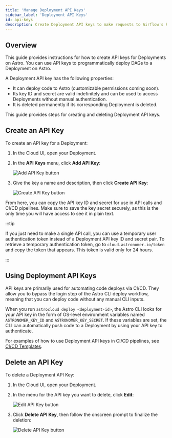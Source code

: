 ```yaml
---
title: 'Manage Deployment API Keys'
sidebar_label: 'Deployment API Keys'
id: api-keys
description: Create Deployment API keys to make requests to Airflow's REST API and set up a CI/CD pipeline.
---
```


## Overview

This guide provides instructions for how to create API keys for Deployments on Astro. You can use API keys to programmatically deploy DAGs to a Deployment on Astro.

A Deployment API key has the following properties:

- It can deploy code to Astro (customizable permissions coming soon).
- Its key ID and secret are valid indefinitely and can be used to access Deployments without manual authentication.
- It is deleted permanently if its corresponding Deployment is deleted.

This guide provides steps for creating and deleting Deployment API keys.

## Create an API Key

To create an API key for a Deployment:

1. In the Cloud UI, open your Deployment.
2. In the **API Keys** menu, click **Add API Key**:

    <div class="text--center">
      <img src="/img/docs/add-api-key.png" alt="Add API Key button" />
    </div>

3. Give the key a name and description, then click **Create API Key**:

    <div class="text--center">
      <img src="/img/docs/create-api-key.png" alt="Create API Key button" />
    </div>

From here, you can copy the API key ID and secret for use in API calls and CI/CD pipelines. Make sure to save the key secret securely, as this is the only time you will have access to see it in plain text.

:::tip

If you just need to make a single API call, you can use a temporary user authentication token instead of a Deployment API key ID and secret pair. To retrieve a temporary authentication token, go to `cloud.astronomer.io/token` and copy the token that appears. This token is valid only for 24 hours.

:::

## Using Deployment API Keys

API keys are primarily used for automating code deploys via CI/CD. They allow you to bypass the login step of the Astro CLI deploy workflow, meaning that you can deploy code without any manual CLI inputs.

When you run `astrocloud deploy <deployment-id>`, the Astro CLI looks for your API key in the form of OS-level environment variables named `ASTRONOMER_KEY_ID` and `ASTRONOMER_KEY_SECRET`. If these variables are set, the CLI can automatically push code to a Deployment by using your API key to authenticate.

For examples of how to use Deployment API keys in CI/CD pipelines, see [CI/CD Templates](ci-cd.md#cicd-templates).

## Delete an API Key

To delete a Deployment API Key:

1. In the Cloud UI, open your Deployment.
2. In the menu for the API key you want to delete, click **Edit**:

    <div class="text--center">
      <img src="/img/docs/edit-api-key.png" alt="Edit API Key button" />
    </div>

3. Click **Delete API Key**, then follow the onscreen prompt to finalize the deletion:

    <div class="text--center">
      <img src="/img/docs/delete-api-key.png" alt="Delete API Key button" />
    </div>
